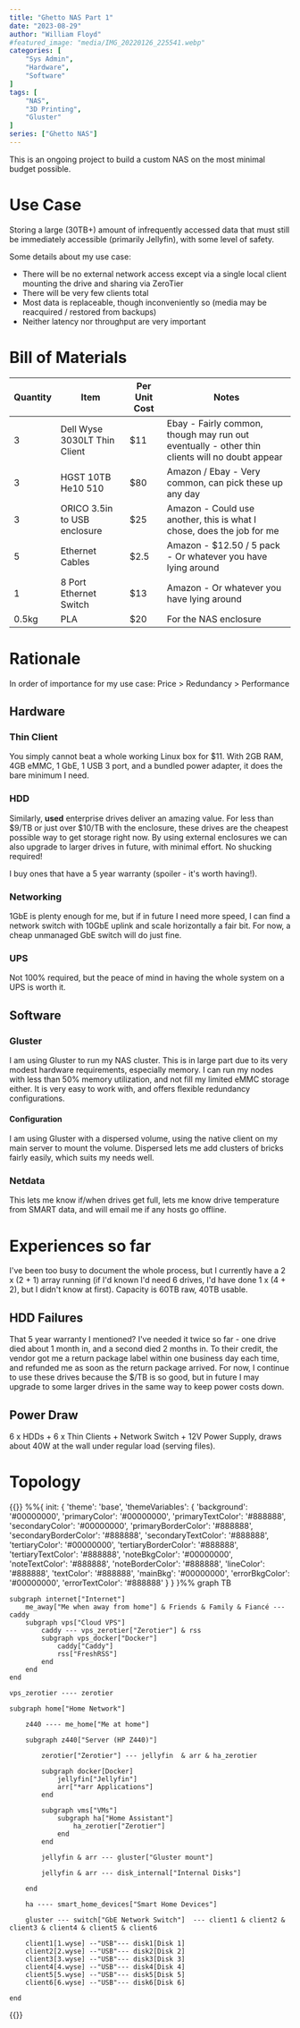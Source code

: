 ```yaml
---
title: "Ghetto NAS Part 1"
date: "2023-08-29"
author: "William Floyd"
#featured_image: "media/IMG_20220126_225541.webp"
categories: [
    "Sys Admin",
    "Hardware",
    "Software"
]
tags: [
    "NAS",
    "3D Printing",
    "Gluster"
]
series: ["Ghetto NAS"]
---
```


This is an ongoing project to build a custom NAS on the most minimal budget possible.

# Use Case

Storing a large (30TB+) amount of infrequently accessed data that must still be immediately accessible (primarily Jellyfin), with some level of safety.

Some details about my use case:
* There will be no external network access except via a single local client mounting the drive and sharing via ZeroTier
* There will be very few clients total
* Most data is replaceable, though inconveniently so (media may be reacquired / restored from backups)
* Neither latency nor throughput are very important

# Bill of Materials

| Quantity | Item                         | Per Unit Cost | Notes                                                                                         |
|----------|------------------------------|---------------|-----------------------------------------------------------------------------------------------|
| 3        | Dell Wyse 3030LT Thin Client | $11           | Ebay - Fairly common, though may run out eventually - other thin clients will no doubt appear |
| 3        | HGST 10TB He10 510           | $80           | Amazon / Ebay - Very common, can pick these up any day                                        |
| 3        | ORICO 3.5in to USB enclosure | $25           | Amazon - Could use another, this is what I chose, does the job for me                         |
| 5        | Ethernet Cables              | $2.5          | Amazon - $12.50 / 5 pack - Or whatever you have lying around                                  |
| 1        | 8 Port Ethernet Switch       | $13           | Amazon - Or whatever you have lying around                                                    |
| 0.5kg    | PLA                          | $20           | For the NAS enclosure                                                                         |

# Rationale

In order of importance for my use case: Price > Redundancy > Performance

## Hardware

### Thin Client
You simply cannot beat a whole working Linux box for $11.
With 2GB RAM, 4GB eMMC, 1 GbE, 1 USB 3 port, and a bundled power adapter, it does the bare minimum I need.

### HDD
Similarly, **used** enterprise drives deliver an amazing value.
For less than $9/TB or just over $10/TB with the enclosure, these drives are the cheapest possible way to get storage right now.
By using external enclosures we can also upgrade to larger drives in future, with minimal effort.
No shucking required!

I buy ones that have a 5 year warranty (spoiler - it's worth having!).

### Networking
1GbE is plenty enough for me, but if in future I need more speed, I can find a network switch with 10GbE uplink and scale horizontally a fair bit.
For now, a cheap unmanaged GbE switch will do just fine.

### UPS
Not 100% required, but the peace of mind in having the whole system on a UPS is worth it.

## Software

### Gluster

I am using Gluster to run my NAS cluster.
This is in large part due to its very modest hardware requirements, especially memory.
I can run my nodes with less than 50% memory utilization, and not fill my limited eMMC storage either.
It is very easy to work with, and offers flexible redundancy configurations.

#### Configuration

I am using Gluster with a dispersed volume, using the native client on my main server to mount the volume.
Dispersed lets me add clusters of bricks fairly easily, which suits my needs well.

### Netdata

This lets me know if/when drives get full, lets me know drive temperature from SMART data, and will email me if any hosts go offline.

# Experiences so far

I've been too busy to document the whole process, but I currently have a 2 x (2 + 1) array running (if I'd known I'd need 6 drives, I'd have done 1 x (4 + 2), but I didn't know at first).
Capacity is 60TB raw, 40TB usable.

## HDD Failures

That 5 year warranty I mentioned?
I've needed it twice so far - one drive died about 1 month in, and a second died 2 months in.
To their credit, the vendor got me a return package label within one business day each time, and refunded me as soon as the return package arrived.
For now, I continue to use these drives because the $/TB is so good, but in future I may upgrade to some larger drives in the same way to keep power costs down.

## Power Draw

6 x HDDs + 6 x Thin Clients + Network Switch + 12V Power Supply, draws about 40W at the wall under regular load (serving files).

# Topology

{{<mermaid>}}
%%{
  init: {
    'theme': 'base',
    'themeVariables': {
        'background': '#00000000',
        'primaryColor': '#00000000',
        'primaryTextColor': '#888888',
        'secondaryColor': '#00000000',
        'primaryBorderColor': '#888888',
        'secondaryBorderColor': '#888888',
        'secondaryTextColor': '#888888',
        'tertiaryColor': '#00000000',
        'tertiaryBorderColor': '#888888',
        'tertiaryTextColor': '#888888',
        'noteBkgColor': '#00000000',
        'noteTextColor': '#888888',
        'noteBorderColor': '#888888',
        'lineColor': '#888888',
        'textColor': '#888888',
        'mainBkg': '#00000000',
        'errorBkgColor': '#00000000',
        'errorTextColor': '#888888'
    }
  }
}%%
graph TB

    subgraph internet["Internet"]
        me_away["Me when away from home"] & Friends & Family & Fiancé --- caddy
        subgraph vps["Cloud VPS"]
            caddy --- vps_zerotier["Zerotier"] & rss
            subgraph vps_docker["Docker"]
                caddy["Caddy"]
                rss["FreshRSS"]
            end
        end
    end

    vps_zerotier ---- zerotier

    subgraph home["Home Network"]
    
        z440 ---- me_home["Me at home"]

        subgraph z440["Server (HP Z440)"]

            zerotier["Zerotier"] --- jellyfin  & arr & ha_zerotier

            subgraph docker[Docker]
                jellyfin["Jellyfin"]
                arr["*arr Applications"]
            end

            subgraph vms["VMs"]
                subgraph ha["Home Assistant"]
                    ha_zerotier["Zerotier"]
                end
            end

            jellyfin & arr --- gluster["Gluster mount"]

            jellyfin & arr --- disk_internal["Internal Disks"]

        end

        ha ---- smart_home_devices["Smart Home Devices"]

        gluster --- switch["GbE Network Switch"]  --- client1 & client2 & client3 & client4 & client5 & client6

        client1[1.wyse] --"USB"--- disk1[Disk 1]
        client2[2.wyse] --"USB"--- disk2[Disk 2]
        client3[3.wyse] --"USB"--- disk3[Disk 3]
        client4[4.wyse] --"USB"--- disk4[Disk 4]
        client5[5.wyse] --"USB"--- disk5[Disk 5]
        client6[6.wyse] --"USB"--- disk6[Disk 6]

    end



{{</mermaid>}}
